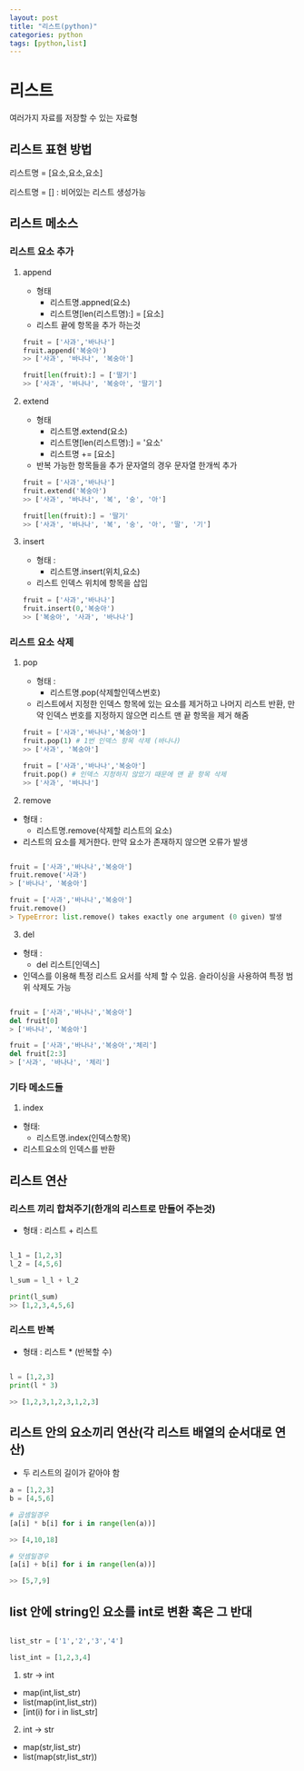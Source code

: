```yaml
---
layout: post
title: "리스트(python)"
categories: python
tags: [python,list]
---
```


# 리스트

여러가지 자료를 저장할 수 있는 자료형

## 리스트 표현 방법 

리스트명 = [요소,요소,요소]

리스트명 =  [] : 비어있는 리스트 생성가능

## 리스트 메소스

### 리스트 요소 추가

1. append
    - 형태
        - 리스트명.appned(요소)
        - 리스트명[len(리스트명):] = [요소] 
    - 리스트 끝에 항목을 추가 하는것

    ```python
    fruit = ['사과','바나나']
    fruit.append('복숭아')
    >> ['사과', '바나나', '복숭아']

    fruit[len(fruit):] = ['딸기']
    >> ['사과', '바나나', '복숭아', '딸기']

    ```
2. extend
    - 형태
        - 리스트명.extend(요소)
        - 리스트명[len(리스트명):] = '요소'
        - 리스트명 += [요소]
    - 반복 가능한 항목들을 추가 문자열의 경우 문자열 한개씩 추가

    ```python
    fruit = ['사과','바나나']
    fruit.extend('복숭아')
    >> ['사과', '바나나', '복', '숭', '아']

    fruit[len(fruit):] = '딸기'
    >> ['사과', '바나나', '복', '숭', '아', '딸', '기']

    ```

3. insert
    - 형태 : 
        - 리스트명.insert(위치,요소)
    - 리스트 인덱스 위치에 항목을 삽입
    ```python
    fruit = ['사과','바나나']
    fruit.insert(0,'복숭아')
    >> ['복숭아', '사과', '바나나']
    ```

### 리스트 요소 삭제

1. pop
    - 형태 : 
        - 리스트명.pop(삭제할인덱스번호)
    - 리스트에서 지정한 인덱스 항목에 있는 요소를 제거하고 나머지 리스트 반환,
    만약 인덱스 번호를 지정하지 않으면 리스트 맨 끝 항목을 제거 해줌

    ```python
    fruit = ['사과','바나나','복숭아']
    fruit.pop(1) # 1번 인덱스 항목 삭제 (바나나)
    >> ['사과', '복숭아']

    fruit = ['사과','바나나','복숭아']
    fruit.pop() # 인덱스 지정하지 않았기 때문에 맨 끝 항목 삭제
    >> ['사과', '바나나']

    ```

2. remove

- 형태 : 
    - 리스트명.remove(삭제할 리스트의 요소)
- 리스트의 요소를 제거한다. 만약 요소가 존재하지 않으면 오류가 발생
```python

fruit = ['사과','바나나','복숭아']
fruit.remove('사과')
> ['바나나', '복숭아']

fruit = ['사과','바나나','복숭아']
fruit.remove()
> TypeError: list.remove() takes exactly one argument (0 given) 발생

```

3. del
- 형태 : 
    - del 리스트[인덱스]
- 인덱스를 이용해 특정 리스트 요서를 삭제 할 수 있음. 슬라이싱을 사용하여 특정 범위 삭제도 가능
```python

fruit = ['사과','바나나','복숭아']
del fruit[0]
> ['바나나', '복숭아']

fruit = ['사과','바나나','복숭아','체리']
del fruit[2:3]
> ['사과', '바나나', '체리']

```

### 기타 메소드들

1. index
- 형태:
    - 리스트명.index(인덱스항목)
- 리스트요소의 인덱스를 반환


## 리스트 연산

### 리스트 끼리 합쳐주기(한개의 리스트로 만들어 주는것)

- 형태 : 리스트 + 리스트 

```python

l_1 = [1,2,3]
l_2 = [4,5,6]

l_sum = l_l + l_2

print(l_sum)
>> [1,2,3,4,5,6]

```

### 리스트 반복

- 형태 : 리스트 * (반복할 수)

```python

l = [1,2,3]
print(l * 3)

>> [1,2,3,1,2,3,1,2,3]
```

## 리스트 안의 요소끼리 연산(각 리스트 배열의 순서대로 연산)

- 두 리스트의 길이가 같아야 함

```python
a = [1,2,3]
b = [4,5,6]

# 곱셈일경우
[a[i] * b[i] for i in range(len(a))]

>> [4,10,18]

# 덧셈일경우
[a[i] + b[i] for i in range(len(a))]

>> [5,7,9]

```


## list 안에 string인 요소를 int로 변환 혹은 그 반대

```python

list_str = ['1','2','3','4']

list_int = [1,2,3,4]

```

1. str -> int
- map(int,list_str)
- list(map(int,list_str))
- [int(i) for i in list_str]

2. int -> str
- map(str,list_str)
- list(map(str,list_str))

